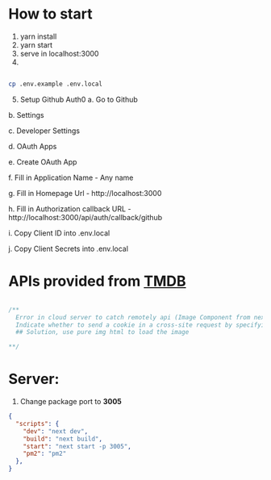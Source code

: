 # How to start
1. yarn install
2. yarn start
3. serve in localhost:3000
4.

```bash

cp .env.example .env.local

```

5. Setup Github Auth0
  a. Go to Github

  b. Settings

  c. Developer Settings

  d. OAuth Apps

  e. Create OAuth App

  f. Fill in Application Name - Any name

  g. Fill in Homepage Url - http://localhost:3000

  h. Fill in Authorization callback URL - http://localhost:3000/api/auth/callback/github

  i. Copy Client ID into .env.local

  j. Copy Client Secrets into .env.local

# APIs provided from [TMDB](https://www.themoviedb.org/documentation/api)

``` javascript

/**
  Error in cloud server to catch remotely api (Image Component from nextj)
  Indicate whether to send a cookie in a cross-site request by specifying its SameSite attribute
  ## Solution, use pure img html to load the image

**/

```


# Server:
1. Change package port to **3005**

```json
{
  "scripts": {
    "dev": "next dev",
    "build": "next build",
    "start": "next start -p 3005",
    "pm2": "pm2"
  },
}
```
